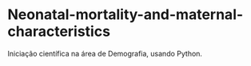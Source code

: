 # Neonatal-mortality-and-maternal-characteristics
Iniciação científica na área de Demografia, usando Python.
